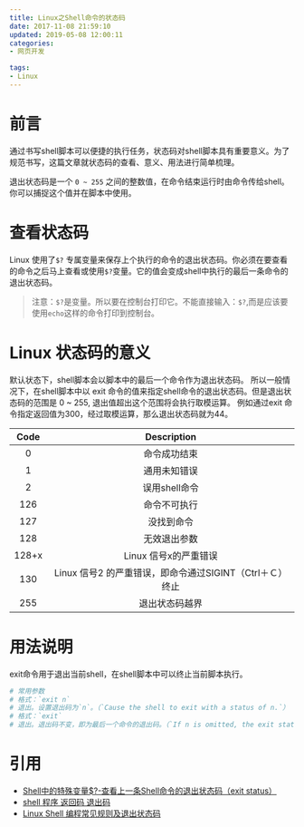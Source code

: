 ```yaml
---
title: Linux之Shell命令的状态码
date: 2017-11-08 21:59:10
updated: 2019-05-08 12:00:11
categories:
- 网页开发

tags:
- Linux
---
```

# 前言
通过书写shell脚本可以便捷的执行任务，状态码对shell脚本具有重要意义。为了规范书写，这篇文章就状态码的查看、意义、用法进行简单梳理。

<!-- more -->
退出状态码是一个 `0 ~ 255` 之间的整数值，在命令结束运行时由命令传给shell。你可以捕捉这个值并在脚本中使用。

# 查看状态码
Linux 使用了`$?` 专属变量来保存上个执行的命令的退出状态码。你必须在要查看的命令之后马上查看或使用`$?`变量。它的值会变成shell中执行的最后一条命令的退出状态码。

> 注意：`$?`是变量。所以要在控制台打印它。不能直接输入：`$?`,而是应该要使用`echo`这样的命令打印到控制台。

# Linux 状态码的意义
默认状态下，shell脚本会以脚本中的最后一个命令作为退出状态码。
所以一般情况下，在shell脚本中以 exit 命令的值来指定shell命令的退出状态码。但是退出状态码的范围是 0 ~ 255, 退出值超出这个范围将会执行取模运算。
例如通过exit 命令指定返回值为300，经过取模运算，那么退出状态码就为44。


| Code  |              Description              |
| :---: | :-----------------------------------: |
|   0   |                命令成功结束                 |
|   1   |                通用未知错误                 |
|   2   |               误用shell命令               |
|  126  |                命令不可执行                 |
|  127  |                 没找到命令                 |
|  128  |                无效退出参数                 |
| 128+x |            Linux 信号x的严重错误             |
|  130  | Linux 信号2 的严重错误，即命令通过SIGINT（Ctrl＋Ｃ）终止 |
|  255  |                退出状态码越界                |


# 用法说明
exit命令用于退出当前shell，在shell脚本中可以终止当前脚本执行。
```sh
# 常用参数
# 格式：`exit n`
# 退出。设置退出码为`n`。（`Cause the shell to exit with a status of n.`）
# 格式：`exit`
# 退出。退出码不变，即为最后一个命令的退出码。（`If n is omitted, the exit status is that of the  last  command executed.` ）
```

# 引用
- [Shell中的特殊变量$?-查看上一条Shell命令的退出状态码（exit status）](http://blog.csdn.net/wlovh1989/article/details/51113488)
- [shell 程序 返回码 退出码](http://jackwxh.blog.51cto.com/2850597/827600)
- [Linux Shell 编程常见规则及退出状态码](http://www.cnblogs.com/qianzhilan/p/4391210.html)
